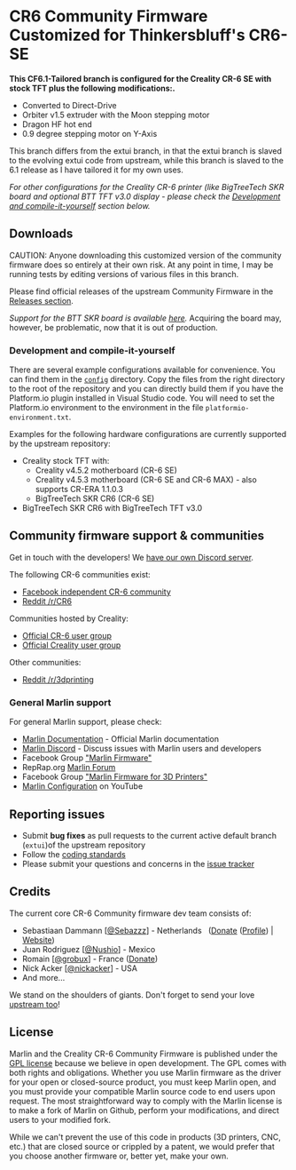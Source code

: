 # CR6 Community Firmware Customized for Thinkersbluff's CR6-SE 

**This CF6.1-Tailored branch is configured for the Creality CR-6 SE with stock TFT plus the following modifications:.**
* Converted to Direct-Drive
* Orbiter v1.5 extruder with the Moon stepping motor
* Dragon HF hot end
* 0.9 degree stepping motor on Y-Axis

This branch differs from the extui branch, in that the extui branch is slaved to the evolving extui code from upstream, while this branch is slaved to the 6.1 release as I have tailored it for my own uses.

_For other configurations for the Creality CR-6 printer (like BigTreeTech SKR board and optional BTT TFT v3.0 display - please check the [Development and compile-it-yourself](#development-and-compile-it-yourself) section below._

## Downloads

CAUTION: Anyone downloading this customized version of the community firmware does so entirely at their own risk.  At any point in time, I may be running tests by editing versions of various files in this branch.

Please find official releases of the upstream Community Firmware in the [Releases section](https://github.com/CR6Community/Marlin/releases). 

*Support for the BTT SKR board is available [here](https://damsteen.nl/blog/2020/11/25/how-to-btt-skr-cr6-installation).*
Acquiring the board may, however, be problematic, now that it is out of production.

### Development and compile-it-yourself

There are several example configurations available for convenience. You can find them in the [`config`](./config) directory. Copy the files from the right directory to the root of the repository and you can directly build them if you have the Platform.io plugin installed in Visual Studio code. You will need to set the Platform.io environment to the environment in the file `platformio-environment.txt`.

Examples for the following hardware configurations are currently supported by the upstream repository:

- Creality stock TFT with:
   - Creality v4.5.2 motherboard (CR-6 SE)
   - Creality v4.5.3 motherboard (CR-6 SE and CR-6 MAX) - also supports CR-ERA 1.1.0.3
   - BigTreeTech SKR CR6 (CR-6 SE)
- BigTreeTech SKR CR6 with BigTreeTech TFT v3.0


## Community firmware support & communities

Get in touch with the developers! We [have our own Discord server](https://discord.gg/RKrxYy3Q9N).

The following CR-6 communities exist:

- [Facebook independent CR-6 community](https://www.facebook.com/groups/cr6community)
- [Reddit /r/CR6](https://www.reddit.com/r/CR6/)

Communities hosted by Creality:

- [Official CR-6 user group](https://www.facebook.com/groups/CR6SECR6MAX)
- [Official Creality user group](https://www.facebook.com/groups/creality3dofficial)

Other communities:

- [Reddit /r/3dprinting](https://www.reddit.com/r/3dprinting/)

### General Marlin support

For general Marlin support, please check:

- [Marlin Documentation](http://marlinfw.org) - Official Marlin documentation
- [Marlin Discord](https://discord.gg/n5NJ59y) - Discuss issues with Marlin users and developers
- Facebook Group ["Marlin Firmware"](https://www.facebook.com/groups/1049718498464482/)
- RepRap.org [Marlin Forum](http://forums.reprap.org/list.php?415)
- Facebook Group ["Marlin Firmware for 3D Printers"](https://www.facebook.com/groups/3Dtechtalk/)
- [Marlin Configuration](https://www.youtube.com/results?search_query=marlin+configuration) on YouTube


## Reporting issues

- Submit **bug fixes** as pull requests to the current active default branch (`extui`)of the upstream repository
- Follow the [coding standards](https://marlinfw.org/docs/development/coding_standards.html)
- Please submit your questions and concerns in the [issue tracker](https://github.com/MarlinFirmware/Marlin/issues)

## Credits

The current core CR-6 Community firmware dev team consists of:

 - Sebastiaan Dammann [[@Sebazzz](https://github.com/Sebazzz)] - Netherlands &nbsp; ([Donate](https://www.paypal.com/donate?hosted_button_id=YCH72S6WZQ5X4) ([Profile](https://www.paypal.com/paypalme/sebastiaandammann)) | [Website](https://damsteen.nl))
 - Juan Rodriguez [[@Nushio](https://github.com/Nushio)] - Mexico
 - Romain [[@grobux](https://github.com/grobux)] - France ([Donate](https://www.paypal.com/donate?hosted_button_id=CP2SAW4W9RBT4))
 - Nick Acker [[@nickacker](https://github.com/nickacker)] - USA
 - And more...

We stand on the shoulders of giants. Don't forget to send your love [upstream too](https://github.com/MarlinFirmware/Marlin)!

## License

Marlin and the Creality CR-6 Community Firmware is published under the [GPL license](/LICENSE) because we believe in open development. The GPL comes with both rights and obligations. Whether you use Marlin firmware as the driver for your open or closed-source product, you must keep Marlin open, and you must provide your compatible Marlin source code to end users upon request. The most straightforward way to comply with the Marlin license is to make a fork of Marlin on Github, perform your modifications, and direct users to your modified fork.

While we can't prevent the use of this code in products (3D printers, CNC, etc.) that are closed source or crippled by a patent, we would prefer that you choose another firmware or, better yet, make your own.
